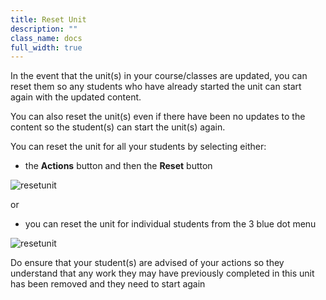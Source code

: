 ```yaml
---
title: Reset Unit 
description: ""
class_name: docs
full_width: true
---
```


In the event that the unit(s) in your course/classes are updated, you can reset them so any students who have already started the unit can start again with the updated content.

You can also reset the unit(s) even if there have been no updates to the content so the student(s) can start the unit(s) again.


You can reset the unit for all your students by selecting either:

- the **Actions** button and then the **Reset** button

<img alt="resetunit" src="/img/docs/resetunitall.png" class="simple"/>

or 

- you can reset the unit for individual students from the 3 blue dot menu

<img alt="resetunit" src="/img/docs/resetunitstudent.png" class="simple"/>

Do ensure that your student(s) are advised of your actions so they understand that any work they may have previously completed in this unit has been removed and they need to start again